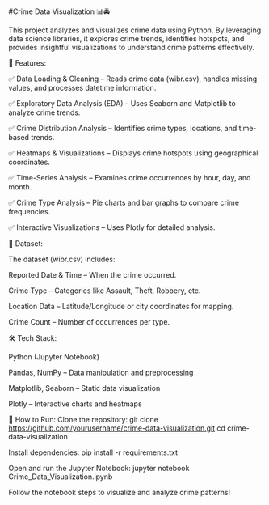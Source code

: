 #Crime Data Visualization 📊🚔

This project analyzes and visualizes crime data using Python. By leveraging data science libraries, it explores crime trends, identifies hotspots, and provides insightful visualizations to understand crime patterns effectively.

📌 Features:

✅ Data Loading & Cleaning – Reads crime data (wibr.csv), handles missing values, and processes datetime information.

✅ Exploratory Data Analysis (EDA) – Uses Seaborn and Matplotlib to analyze crime trends.

✅ Crime Distribution Analysis – Identifies crime types, locations, and time-based trends.

✅ Heatmaps & Visualizations – Displays crime hotspots using geographical coordinates.

✅ Time-Series Analysis – Examines crime occurrences by hour, day, and month.

✅ Crime Type Analysis – Pie charts and bar graphs to compare crime frequencies.

✅ Interactive Visualizations – Uses Plotly for detailed analysis.

📂 Dataset:

The dataset (wibr.csv) includes:

Reported Date & Time – When the crime occurred.

Crime Type – Categories like Assault, Theft, Robbery, etc.

Location Data – Latitude/Longitude or city coordinates for mapping.

Crime Count – Number of occurrences per type.

🛠️ Tech Stack:

Python (Jupyter Notebook)

Pandas, NumPy – Data manipulation and preprocessing

Matplotlib, Seaborn – Static data visualization

Plotly – Interactive charts and heatmaps

🚀 How to Run:
Clone the repository:
git clone https://github.com/yourusername/crime-data-visualization.git
cd crime-data-visualization

Install dependencies:
pip install -r requirements.txt

Open and run the Jupyter Notebook:
jupyter notebook Crime_Data_Visualization.ipynb


Follow the notebook steps to visualize and analyze crime patterns!
